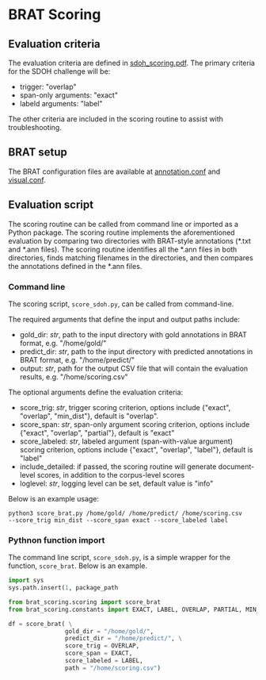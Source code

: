 # BRAT Scoring

## Evaluation criteria
The evaluation criteria are defined in [sdoh_scoring.pdf](docs/sdoh_scoring.pdf). The primary criteria for the SDOH challenge will be:
- trigger: "overlap"
- span-only arguments: "exact"
- labeld arguments: "label"    

The other criteria are included in the scoring routine to assist with troubleshooting.

## BRAT setup
The BRAT configuration files are available at [annotation.conf](docs/annotation.conf) and [visual.conf](docs/visual.conf).

## Evaluation script
The scoring routine can be called from command line or imported as a Python package. The scoring routine implements the aforementioned evaluation by comparing two directories with BRAT-style annotations (*.txt and *.ann files). The scoring routine identifies all the *.ann files in both directories, finds matching filenames in the directories, and then compares the annotations defined in the *.ann files.

### Command line
The scoring script, `score_sdoh.py`, can be called from command-line. 

The required arguments that define the input and output paths include:
- gold_dir: *str*, path to the input directory with gold annotations in BRAT format, e.g. "/home/gold/"
- predict_dir: *str*, path to the input directory with predicted annotations in BRAT format, e.g. "/home/predict/"
- output: *str*, path for the output CSV file that will contain the evaluation results, e.g. "/home/scoring.csv"

The optional arguments define the evaluation criteria:
- score_trig: *str*, trigger scoring criterion, options include {"exact", "overlap", "min\_dist"}, default is "overlap".
- score_span: *str*, span-only argument scoring criterion, options include {"exact", "overlap", "partial"}, default is "exact"
- score_labeled: *str*, labeled argument (span-with-value argument) scoring criterion, options include {"exact", "overlap", "label"}, default is "label"    
- include_detailed: if passed, the scoring routine will generate document-level scores, in addition to the corpus-level scores
- loglevel: *str*, logging level can be set, default value is "info"

Below is an example usage:
```
python3 score_brat.py /home/gold/ /home/predict/ /home/scoring.csv
--score_trig min_dist --score_span exact --score_labeled label
```

### Pythnon function import
The command line script, `score_sdoh.py`, is a simple wrapper for the function, `score_brat`. Below is an example.

```python
import sys
sys.path.insert(1, package_path

from brat_scoring.scoring import score_brat
from brat_scoring.constants import EXACT, LABEL, OVERLAP, PARTIAL, MIN_DIST

df = score_brat( \
                gold_dir = "/home/gold/", 
                predict_dir = "/home/predict/", \
                score_trig = OVERLAP,
                score_span = EXACT,
                score_labeled = LABEL,
                path = "/home/scoring.csv")
```




